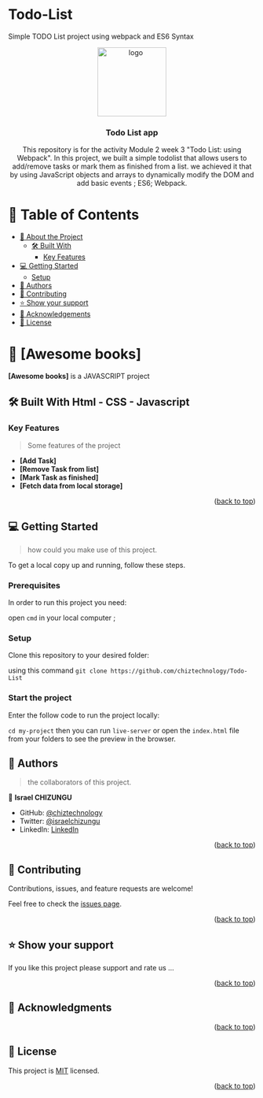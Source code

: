 

# Todo-List
Simple TODO List project using webpack and ES6 Syntax

<a name="readme-top"></a>

<div align="center">
  <img src="murple_logo.png" alt="logo" width="140"  height="auto" />
  <br/>

  <h3><b>Todo List app</b></h3>
This repository is for the activity Module 2 week 3 "Todo List: using Webpack".
In this project, we built a simple todolist that allows users to add/remove tasks or mark them as finished from a list. we achieved it that by using JavaScript objects and arrays to dynamically modify the DOM and add basic events ; ES6; Webpack.

</div>

<!-- TABLE OF CONTENTS -->

# 📗 Table of Contents

- [📖 About the Project](#about-project)
  - [🛠 Built With](#built-with)
    - [Key Features](#key-features)
- [💻 Getting Started](#getting-started)
  - [Setup](#setup)
- [👥 Authors](#authors)
- [🤝 Contributing](#contributing)
- [⭐️ Show your support](#support)
- [🙏 Acknowledgements](#acknowledgements)
- [📝 License](#license)

<!-- PROJECT DESCRIPTION -->

# 📖 [Awesome books] <a name="about-project"></a>

> 
**[Awesome books]** is a JAVASCRIPT project

## 🛠 Built With <a name="built-with">Html - CSS - Javascript</a>

<!-- Features -->

### Key Features <a name="key-features"></a>

> Some features of the project

- **[Add Task]**
- **[Remove Task from list]**
- **[Mark Task as finished]**
- **[Fetch data from local storage]**
<p align="right">(<a href="#readme-top">back to top</a>)</p>


<!-- GETTING STARTED -->

## 💻 Getting Started <a name="getting-started"></a>

>  how could you make use of this project.

To get a local copy up and running, follow these steps.

### Prerequisites

In order to run this project you need:

open `cmd` in your local computer ;

### Setup

Clone this repository to your desired folder:

using this command  `git clone https://github.com/chiztechnology/Todo-List`

### Start the project

Enter the follow code to run the project locally:

`cd my-project` then you can run `live-server` or open the `index.html` file from your folders to see the preview in the browser.

<!-- AUTHORS -->

## 👥 Authors <a name="authors"></a>

> the collaborators of this project.

👤 **Israel CHIZUNGU**

- GitHub: [@chiztechnology](https://github.com/chiztechnology)
- Twitter: [@israelchizungu](https://twitter.com/israelchizungu)
- LinkedIn: [LinkedIn](https://linkedin.com/in/israel-chizungu)


<p align="right">(<a href="#readme-top">back to top</a>)</p>


<!-- CONTRIBUTING -->

## 🤝 Contributing <a name="contributing"></a>

Contributions, issues, and feature requests are welcome!

Feel free to check the [issues page](../../issues/).

<p align="right">(<a href="#readme-top">back to top</a>)</p>

<!-- SUPPORT -->

## ⭐️ Show your support <a name="support"></a>


If you like this project please support and rate us ...

<p align="right">(<a href="#readme-top">back to top</a>)</p>

<!-- ACKNOWLEDGEMENTS -->

## 🙏 Acknowledgments <a name="acknowledgements"></a>


<p align="right">(<a href="#readme-top">back to top</a>)</p>


<!-- LICENSE -->

## 📝 License <a name="license"></a>

This project is [MIT](./LICENSE) licensed.


<p align="right">(<a href="#readme-top">back to top</a>)</p>
